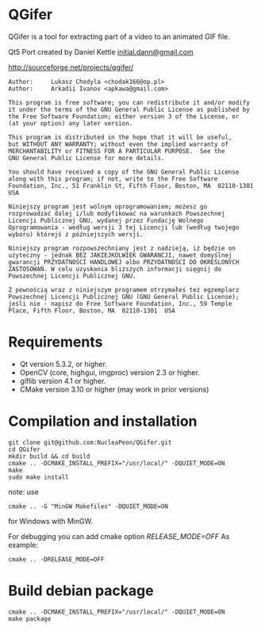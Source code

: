 QGifer
======

QGifer is a tool for extracting part of a video to an animated GIF file.

Qt5 Port created by Daniel Kettle <initial.dann@gmail.com>

http://sourceforge.net/projects/qgifer/

    Author:  	Lukasz Chodyla <chodak166@op.pl>
    Author:		Arkadii Ivanov <apkawa@gmail.com>

    This program is free software; you can redistribute it and/or modify
    it under the terms of the GNU General Public License as published by
    the Free Software Foundation; either version 3 of the License, or
    (at your option) any later version.

    This program is distributed in the hope that it will be useful,
    but WITHOUT ANY WARRANTY; without even the implied warranty of
    MERCHANTABILITY or FITNESS FOR A PARTICULAR PURPOSE.  See the
    GNU General Public License for more details.

    You should have received a copy of the GNU General Public License
    along with this program; if not, write to the Free Software
    Foundation, Inc., 51 Franklin St, Fifth Floor, Boston, MA  02110-1301  USA

    Niniejszy program jest wolnym oprogramowaniem; możesz go
    rozprowadzać dalej i/lub modyfikować na warunkach Powszechnej
    Licencji Publicznej GNU, wydanej przez Fundację Wolnego
    Oprogramowania - według wersji 3 tej Licencji lub (według twojego
    wyboru) którejś z późniejszych wersji.

    Niniejszy program rozpowszechniany jest z nadzieją, iż będzie on
    użyteczny - jednak BEZ JAKIEJKOLWIEK GWARANCJI, nawet domyślnej
    gwarancji PRZYDATNOŚCI HANDLOWEJ albo PRZYDATNOŚCI DO OKREŚLONYCH
    ZASTOSOWAŃ. W celu uzyskania bliższych informacji sięgnij do
    Powszechnej Licencji Publicznej GNU.

    Z pewnością wraz z niniejszym programem otrzymałeś też egzemplarz
    Powszechnej Licencji Publicznej GNU (GNU General Public License);
    jeśli nie - napisz do Free Software Foundation, Inc., 59 Temple
    Place, Fifth Floor, Boston, MA  02110-1301  USA


Requirements
============

 * Qt version 5.3.2, or higher.
 * OpenCV (core, highgui, imgproc) version 2.3 or higher.
 * giflib version 4.1 or higher.
 * CMake version 3.10 or higher (may work in prior versions)


Compilation and installation
============

    git clone git@github.com:NucleaPeon/QGifer.git
    cd QGifer
    mkdir build && cd build
    cmake .. -DCMAKE_INSTALL_PREFIX="/usr/local/" -DQUIET_MODE=ON
    make
    sudo make install
    

note: use

    cmake .. -G "MinGW Makefiles" -DQUIET_MODE=ON

for Windows with MinGW.

For debugging you can add cmake option *RELEASE_MODE=OFF* 
As example:
    
    cmake .. -DRELEASE_MODE=OFF


Build debian package
=============

    cmake .. -DCMAKE_INSTALL_PREFIX="/usr/local/" -DQUIET_MODE=ON
    make package
    
